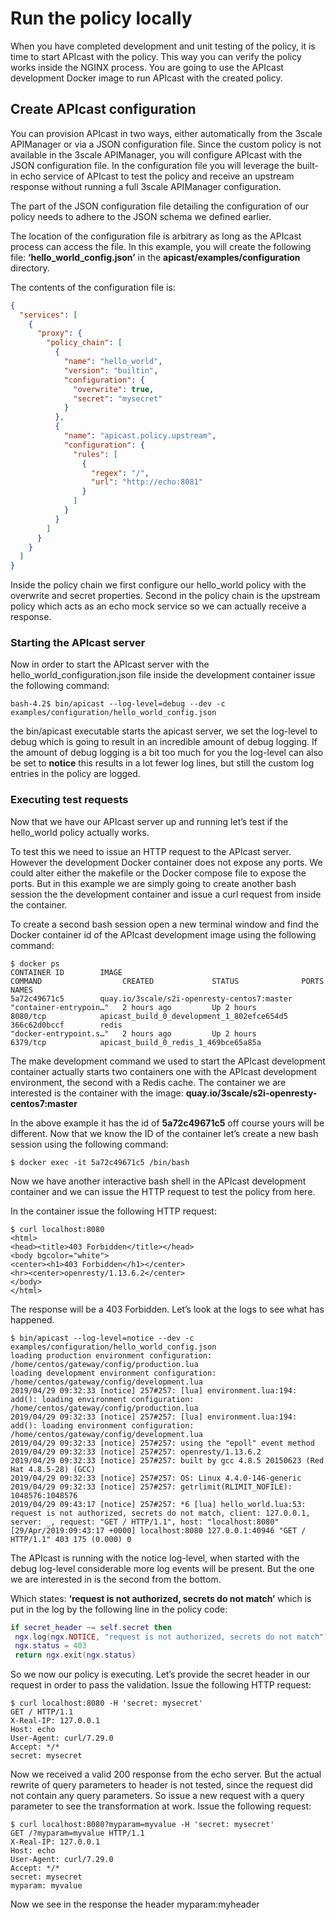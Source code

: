 # Run the policy locally

When you have completed development and unit testing of the policy, it is time to start APIcast with the policy. This way you can verify the policy works inside the NGINX process. You are going to use the APIcast development Docker image to run APIcast with the created policy.

## Create APIcast configuration

You can provision APIcast in two ways, either automatically from the 3scale APIManager or via a JSON configuration file. Since the custom policy is not available in the 3scale APIManager,  you will configure APIcast with the JSON configuration file. In the configuration file you will leverage the built-in echo service of APIcast to test the policy and receive an upstream response without running a full 3scale APIManager configuration.

The part of the JSON configuration file detailing the configuration of our policy needs to adhere to the JSON schema we defined earlier.

The location of the configuration file is arbitrary as long as the APIcast process can access the file. In this example, you will create the following file: **‘hello_world_config.json’** in the **apicast/examples/configuration** directory.

The contents of the configuration file is:

```json
{
  "services": [
    {
      "proxy": {
        "policy_chain": [
          {
            "name": "hello_world",
            "version": "builtin",
            "configuration": {
              "overwrite": true,
              "secret": "mysecret"
            }
          },
          {
            "name": "apicast.policy.upstream",
            "configuration": {
              "rules": [
                {
                  "regex": "/",
                  "url": "http://echo:8081"
                }
              ]
            }
          }
        ]
      }
    }
  ]
}
```

Inside the policy chain we first configure our hello_world policy with the overwrite and secret properties. Second in the policy chain is the upstream policy which acts as an echo mock service so we can actually receive a response.

### Starting the APIcast server
Now in order to start the APIcast server with the hello_world_configuration.json file inside the development container issue the following command:

```shell
bash-4.2$ bin/apicast --log-level=debug --dev -c examples/configuration/hello_world_config.json
```

the bin/apicast executable starts the apicast server, we set the log-level to debug which is going to result in an incredible amount of debug logging.
If the amount of debug logging is a bit too much for you the log-level can also be set to **notice** this results in a lot fewer log lines, but still the custom log entries in the policy are logged.

### Executing test requests
Now that we have our APIcast server up and running let’s test if the hello_world policy actually works.

To test this we need to issue an HTTP request to the APIcast server. However the development Docker container does not expose any ports. We could alter either the makefile or the Docker compose file to expose the ports. But in this example we are simply going to create another bash session the the development container and issue a curl request from inside the container.

To create a second bash session open a new terminal window and find the Docker container id of the APIcast development image using the following command:

```shell
$ docker ps
CONTAINER ID        IMAGE                                         COMMAND                  CREATED             STATUS              PORTS               NAMES
5a72c49671c5        quay.io/3scale/s2i-openresty-centos7:master   "container-entrypoin…"   2 hours ago         Up 2 hours          8080/tcp            apicast_build_0_development_1_802efce654d5
366c62d0bccf        redis                                         "docker-entrypoint.s…"   2 hours ago         Up 2 hours          6379/tcp            apicast_build_0_redis_1_469bce65a85a
```

The make development command we used to start the APIcast development container actually starts two containers one with the APIcast development environment, the second with a Redis cache. The container we are interested is the container with the image: **quay.io/3scale/s2i-openresty-centos7:master**

In the above example it has the id of **5a72c49671c5** off course yours will be different. Now that we know the ID of the container let’s create a new bash session using the following command:

```shell
$ docker exec -it 5a72c49671c5 /bin/bash
```

Now we have another interactive bash shell in the APIcast development container and we can issue the HTTP request to test the policy from here.

In the container issue the following HTTP request:

```shell
$ curl localhost:8080
<html>
<head><title>403 Forbidden</title></head>
<body bgcolor="white">
<center><h1>403 Forbidden</h1></center>
<hr><center>openresty/1.13.6.2</center>
</body>
</html>
```

The response will be a 403 Forbidden. Let’s look at the logs to see what has happened.

```shell
$ bin/apicast --log-level=notice --dev -c examples/configuration/hello_world_config.json
loading production environment configuration: /home/centos/gateway/config/production.lua
loading development environment configuration: /home/centos/gateway/config/development.lua
2019/04/29 09:32:33 [notice] 257#257: [lua] environment.lua:194: add(): loading environment configuration: /home/centos/gateway/config/production.lua
2019/04/29 09:32:33 [notice] 257#257: [lua] environment.lua:194: add(): loading environment configuration: /home/centos/gateway/config/development.lua
2019/04/29 09:32:33 [notice] 257#257: using the "epoll" event method
2019/04/29 09:32:33 [notice] 257#257: openresty/1.13.6.2
2019/04/29 09:32:33 [notice] 257#257: built by gcc 4.8.5 20150623 (Red Hat 4.8.5-28) (GCC)
2019/04/29 09:32:33 [notice] 257#257: OS: Linux 4.4.0-146-generic
2019/04/29 09:32:33 [notice] 257#257: getrlimit(RLIMIT_NOFILE): 1048576:1048576
2019/04/29 09:43:17 [notice] 257#257: *6 [lua] hello_world.lua:53: request is not authorized, secrets do not match, client: 127.0.0.1, server: _, request: "GET / HTTP/1.1", host: "localhost:8080"
[29/Apr/2019:09:43:17 +0000] localhost:8080 127.0.0.1:40946 "GET / HTTP/1.1" 403 175 (0.000) 0
```

The APIcast is running with the notice log-level, when started with the debug log-level considerable more log events will be present. But the one we are interested in is the second from the bottom.

Which states: **‘request is not authorized, secrets do not match’** which is put in the log by the following line in the policy code:

```lua
if secret_header ~= self.secret then
 ngx.log(ngx.NOTICE, "request is not authorized, secrets do not match")
 ngx.status = 403
 return ngx.exit(ngx.status)
```

So we now our policy is executing. Let’s provide the secret header in our request in order to pass the validation. Issue the following HTTP request:

```shell
$ curl localhost:8080 -H 'secret: mysecret'
GET / HTTP/1.1
X-Real-IP: 127.0.0.1
Host: echo
User-Agent: curl/7.29.0
Accept: */*
secret: mysecret
```

Now we received a valid 200 response from the echo server. But the actual rewrite of query parameters to header is not tested, since the request did not contain any query parameters. So issue a new request with a query parameter to see the transformation at work. Issue the following request:

```shell
$ curl localhost:8080?myparam=myvalue -H 'secret: mysecret'
GET /?myparam=myvalue HTTP/1.1
X-Real-IP: 127.0.0.1
Host: echo
User-Agent: curl/7.29.0
Accept: */*
secret: mysecret
myparam: myvalue
```

Now we see in the response the header myparam:myheader